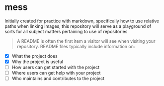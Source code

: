 # mess
Initially created for practice with markdown, specifically how to use relative paths when linking images, this repository will serve as a playground of sorts for all subject matters pertaining to use of repositories

> A README is often the first item a visitor will see when visiting your repository. README files typically include information on:

- [x] What the project does
- [x] Why the project is useful
- [ ] How users can get started with the project
- [ ] Where users can get help with your project
- [ ] Who maintains and contributes to the project
